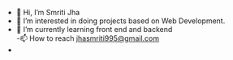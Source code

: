 - 👋 Hi, I’m Smriti Jha
- 👀 I’m interested in doing projects based on Web Development.
- 🌱 I’m currently learning front end and backend  
-📫 How to reach jhasmriti995@gmail.com
- 

<!---
Smriti093/Smriti093 is a ✨ special ✨ repository because its `README.md` (this file) appears on your GitHub profile.
You can click the Preview link to take a look at your changes.
--->
